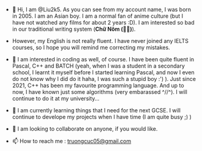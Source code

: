 - 👋 Hi, I am @Liu2k5. As you can see from my account name, I was born in 2005. I am an Asian boy. I am a normal fan of anime culture (but I have not watched any films for about 2 years :D). I am interested so bad in our traditional writing system (**Chữ Nôm (𡨸喃)**).

- However, my English is not really fluent. I have never joined any IELTS courses, so I hope you will remind me correcting my mistakes.

- 👀 I am interested in coding as well, of course. I have been quite fluent in Pascal, C++ and BATCH (yeah, when I was a student in a secondary school, I learnt it myself before I started learning Pascal, and now I even do not know why I did do it haha, I was such a stupid boy :') ). Just since 2021, C++ has been my favourite programming language. And up to now, I have known just some algorithms (very embarassed ^//^). I will continue to do it at my university...

- 🌱 I am currently learning things that I need for the next GCSE. I will continue to develope my projects when I have time (I am quite busy ;) )
- 💞️ I am looking to collaborate on anyone, if you would like.
- 📫 How to reach me : truongcuc05@gmail.com
